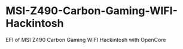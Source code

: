 # MSI-Z490-Carbon-Gaming-WIFI-Hackintosh
EFI of MSI Z490 Carbon Gaming WIFI Hackintosh with OpenCore
